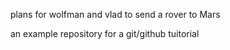 plans for wolfman and vlad to send a rover to Mars

an example repository for a git/github tuitorial

